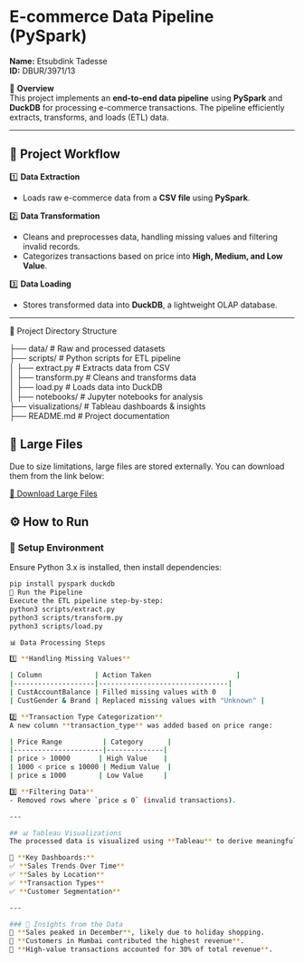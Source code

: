 # E-commerce Data Pipeline (PySpark)  
**Name:** Etsubdink Tadesse  
**ID:** DBUR/3971/13  

📌 **Overview**  
This project implements an **end-to-end data pipeline** using **PySpark** and **DuckDB** for processing e-commerce transactions. The pipeline efficiently extracts, transforms, and loads (ETL) data.

---

## 🚀 Project Workflow

1️⃣ **Data Extraction**  
   - Loads raw e-commerce data from a **CSV file** using **PySpark**.

2️⃣ **Data Transformation**  
   - Cleans and preprocesses data, handling missing values and filtering invalid records.  
   - Categorizes transactions based on price into **High, Medium, and Low Value**.

3️⃣ **Data Loading**  
   - Stores transformed data into **DuckDB**, a lightweight OLAP database.

---
📂 Project Directory Structure

├── data/                    # Raw and processed datasets  
├── scripts/                 # Python scripts for ETL pipeline  
│   ├── extract.py           # Extracts data from CSV  
│   ├── transform.py         # Cleans and transforms data  
│   ├── load.py              # Loads data into DuckDB  
│
├── notebooks/               # Jupyter notebooks for analysis  
├── visualizations/          # Tableau dashboards & insights  
├── README.md                # Project documentation  



## 📂 Large Files  

Due to size limitations, large files are stored externally. You can download them from the link below:  

[🔗 Download Large Files](https://drive.google.com/drive/folders/1gJD_VtexnS7mv01XG65GyL3rR3DP8Lpu?usp=sharing)  


## ⚙️ How to Run

### 🔹 **Setup Environment**
Ensure Python 3.x is installed, then install dependencies:

```sh
pip install pyspark duckdb
🔹 Run the Pipeline
Execute the ETL pipeline step-by-step:
python3 scripts/extract.py
python3 scripts/transform.py
python3 scripts/load.py

📊 Data Processing Steps  

1️⃣ **Handling Missing Values**  

| Column             | Action Taken                     |
|--------------------|--------------------------------|
| CustAccountBalance | Filled missing values with 0   |
| CustGender & Brand | Replaced missing values with "Unknown" |

2️⃣ **Transaction Type Categorization**  
A new column **transaction_type** was added based on price range:  

| Price Range          | Category      |
|----------------------|--------------|
| price > 10000       | High Value    |
| 1000 < price ≤ 10000 | Medium Value  |
| price ≤ 1000        | Low Value     |

3️⃣ **Filtering Data**  
- Removed rows where `price ≤ 0` (invalid transactions).  

---

## 📊 Tableau Visualizations  
The processed data is visualized using **Tableau** to derive meaningful insights.  

🔗 **Key Dashboards:**  
✅ **Sales Trends Over Time**  
✅ **Sales by Location**  
✅ **Transaction Types**  
✅ **Customer Segmentation**  

---

### 🔹 Insights from the Data  
📌 **Sales peaked in December**, likely due to holiday shopping.  
📌 **Customers in Mumbai contributed the highest revenue**.  
📌 **High-value transactions accounted for 30% of total revenue**.  














